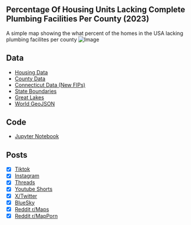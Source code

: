 ## Percentage Of Housing Units Lacking Complete Plumbing Facilities Per County (2023)
A simple map showing the what percent of the homes in the USA lacking plumbing facilites per county
![Image](https://drive.google.com/uc?export=view&id=1cQknkdqA84gKMY8f1Plmcbhz2FFo8Ap5)

## Data
* [Housing Data](https://data.census.gov/table/ACSDP5Y2023.DP04?q=homeownership)
* [County Data](https://www.census.gov/geographies/mapping-files/time-series/geo/carto-boundary-file.html)
* [Connecticut Data (New FIPs)](https://geodata.ct.gov/datasets/ctmaps::ct-planning-regions-1/explore)
* [State Boundaries](https://www.census.gov/geographies/mapping-files/time-series/geo/carto-boundary-file.html)
* [Great Lakes](https://usicecenter.gov/Products/GreatLakesData)
* [World GeoJSON](https://public.opendatasoft.com/explore/dataset/world-administrative-boundaries/export/?flg=en-us)

## Code
* [Jupyter Notebook](FormatData.ipynb)

## Posts
- [x] [Tiktok](https://www.tiktok.com/@vinemapper/video/7484685288233569578)
- [x] [Instagram](https://www.instagram.com/p/DHgl5cbv2uO/)
- [x] [Threads](https://www.threads.net/@vinemapper/post/DHgl5_hvcqm)
- [x] [Youtube Shorts](https://youtube.com/shorts/H3wsUGrKU7s)
- [x] [X/Twitter](https://x.com/VineMapper/status/1903492221930017156)
- [x] [BlueSky](https://bsky.app/profile/vinemapper.bsky.social/post/3lky7dbaujs2r)
- [x] [Reddit r/Maps](https://www.reddit.com/r/Maps/comments/1jhd29z/percentage_of_housing_units_lacking_complete/)
- [x] [Reddit r/MapPorn](https://www.reddit.com/r/MapPorn/comments/1jhd2cf/percentage_of_housing_units_lacking_complete/)
